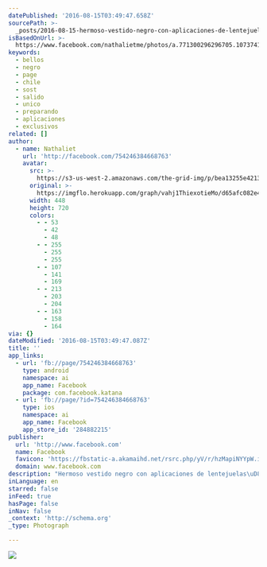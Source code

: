 ```yaml
---
datePublished: '2016-08-15T03:49:47.658Z'
sourcePath: >-
  _posts/2016-08-15-hermoso-vestido-negro-con-aplicaciones-de-lentejuelasheavy-heart-un.md
isBasedOnUrl: >-
  https://www.facebook.com/nathalietme/photos/a.771300296296705.1073741830.754246384668763/954589164634483/?type=3&theater
keywords:
  - bellos
  - negro
  - page
  - chile
  - sost
  - salido
  - unico
  - preparando
  - aplicaciones
  - exclusivos
related: []
author:
  - name: Nathaliet
    url: 'http://facebook.com/754246384668763'
    avatar:
      src: >-
        https://s3-us-west-2.amazonaws.com/the-grid-img/p/bea13255e42133df906c02783e29a5b0476ac457.jpg
      original: >-
        https://imgflo.herokuapp.com/graph/vahj1ThiexotieMo/d65afc082e4d5eb0a23ff95cc9f804c1/croprotate.jpg?cropheight=720&cropwidth=448&degrees=0&input=https%3A%2F%2Fscontent.xx.fbcdn.net%2Fv%2Ft1.0-9%2Fp720x720%2F11949530_954589164634483_2951658577426080926_n.jpg%3Foh%3D2e62678f338e0c488a61c98da5777c66%26oe%3D581BE8F6&x=136&y=0
      width: 448
      height: 720
      colors:
        - - 53
          - 42
          - 48
        - - 255
          - 255
          - 255
        - - 107
          - 141
          - 169
        - - 213
          - 203
          - 204
        - - 163
          - 158
          - 164
via: {}
dateModified: '2016-08-15T03:49:47.087Z'
title: ''
app_links:
  - url: 'fb://page/754246384668763'
    type: android
    namespace: ai
    app_name: Facebook
    package: com.facebook.katana
  - url: 'fb://page/?id=754246384668763'
    type: ios
    namespace: ai
    app_name: Facebook
    app_store_id: '284882215'
publisher:
  url: 'http://www.facebook.com'
  name: Facebook
  favicon: 'https://fbstatic-a.akamaihd.net/rsrc.php/yV/r/hzMapiNYYpW.ico'
  domain: www.facebook.com
description: "Hermoso vestido negro con aplicaciones de lentejuelas\uD83D\uDC57❤️ Unico, salido del desfile y vendido! Preparando nuevos modelos bellos\uD83D\uDE09\uD83D\uDC4F\uD83D\uDE0A"
inLanguage: en
starred: false
inFeed: true
hasPage: false
inNav: false
_context: 'http://schema.org'
_type: Photograph

---
```

![](https://s3-us-west-2.amazonaws.com/the-grid-img/p/bea13255e42133df906c02783e29a5b0476ac457.jpg)